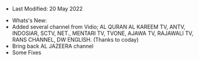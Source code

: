 + Last Modified: 20 May 2022
- Whats's New:
- Added several channel from Vidio; AL QURAN AL KAREEM TV, ANTV, INDOSIAR, SCTV, NET., MENTARI TV, TVONE, AJAWA TV, RAJAWALI TV, RANS CHANNEL, DW ENGLISH. (Thanks to coday)
- Bring back AL JAZEERA channel
- Some Fixes
